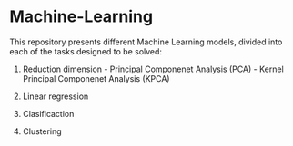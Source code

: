 # Machine-Learning

This repository presents different Machine Learning models, divided into each of the tasks designed to be solved:

1. Reduction dimension
        - Principal Componenet Analysis (PCA)
        - Kernel Principal Componenet Analysis (KPCA)

3. Linear regression

4. Clasificaction

5. Clustering





